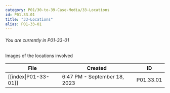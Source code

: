 ```yaml
---
category: P01/30-to-39-Case-Media/33-Locations
id: P01.33.01
title: "33-Locations"
alias: P01-33-01
---
```

###### You are currently in P01-33-01

Images of the locations involved

| File                                                                                                | Created                      | ID        |
| --------------------------------------------------------------------------------------------------- | ---------------------------- | --------- |
| [[index\|P01-33-01]] | 6:47 PM - September 18, 2023 | P01.33.01 |

